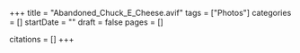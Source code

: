 +++
title = "Abandoned_Chuck_E_Cheese.avif"
tags = ["Photos"]
categories = []
startDate = ""
draft = false
pages = []

citations = []
+++
